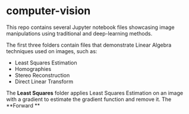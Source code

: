 # computer-vision
This repo contains several Jupyter notebook files showcasing image manipulations using traditional and deep-learning methods.

The first three folders contain files that demonstrate Linear Algebra techniques used on images, such as:
- Least Squares Estimation
- Homographies
- Stereo Reconstruction
- Direct Linear Transform

The **Least Squares** folder applies Least Squares Estimation on an image with a gradient to estimate the gradient function and remove it.
The **Forward **
